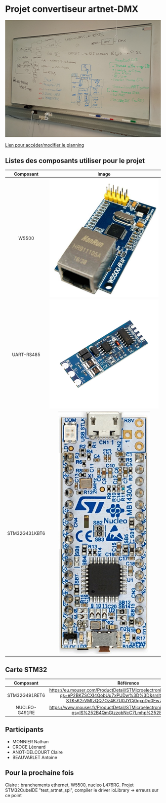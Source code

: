 # Projet convertiseur artnet-DMX

![Tableau](https://github.com/claireAnot/3D_Projet/blob/main/images/tableau_resume.jpg "Tableau résumé")

[Lien pour accéder/modifier le planning](https://docs.google.com/spreadsheets/d/186soKjPCN-PK-JzUTAcS0mT16IVo6W8UJx_HTyjIL5Y/edit?usp=sharing)

## Listes des composants utiliser pour le projet

|Composant|Image|
|:-------:|:---:|
|W5500|![IMG](https://github.com/claireAnot/3D_Projet/blob/main/images/W5500.png "W5500")|
|UART-RS485|![IMG2](https://github.com/claireAnot/3D_Projet/blob/main/images/uart_ttl_to_rs485_two-way_converter_04.jpg "Tableau")|
|STM32G431KBT6|![IMG3](https://github.com/claireAnot/3D_Projet/blob/main/images/stm32G431.jpg "STM")|

## Carte STM32
|Composant|Référence|
|:-------:|:-------:|
|STM32G491RET6 | https://eu.mouser.com/ProductDetail/STMicroelectronics/STM32G491RET6?qs=eP2BKZSCXI4QobUu7xPUDw%3D%3D&srsltid=AfmBOorBPL-STKsK2rVMfzQQ7Oz4K7U0JYCj0qxpDp0Ew72G5G8mcLyb|
|NUCLEO-G491RE | https://www.mouser.fr/ProductDetail/STMicroelectronics/NUCLEO-G491RE?qs=IS%252B4QmGtzzobNcC7Lmhp%252Bg%3D%3D|

## Participants
- MONNIER Nathan
- CROCE Léonard
- ANOT-DELCOURT Claire
- BEAUVARLET Antoine


## Pour la prochaine fois
Claire : branchements ethernet, W5500, nucleo L476RG. Projet STM32CubeIDE "test_artnet_spi", compiler le driver ioLibrary -> erreurs sur ce point
